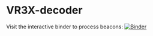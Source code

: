 # VR3X-decoder

Visit the interactive binder to process beacons:
[![Binder](https://mybinder.org/badge_logo.svg)](https://mybinder.org/v2/gh/maholli/VR3X-decoder/main?filepath=notebook.ipynb)
